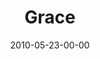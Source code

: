 ---
layout: message
category: message
series: "Lavish"
title: "Grace"
date: 2010-05-23-00-00
message_id: 621
program: "http://s3.amazonaws.com/crossroads-media/media/legacy/documents/05_22-23_10Program.pdf"
audio: "http://s3.amazonaws.com/crossroadsaudiomessages/Lavish3.mp3"
audio-duration: "29:11"
description: "Chuck Mingo discusses what it means to be \"bound\" to Jesus."
video: "https://s3.amazonaws.com/crossroadsvideomessages/Lavish3.mp4"
video-duration: "29:11"
video-image: "http://s3.amazonaws.com/crossroads-media/images/legacy/content/052210_still.jpg"
flag: "N"
---